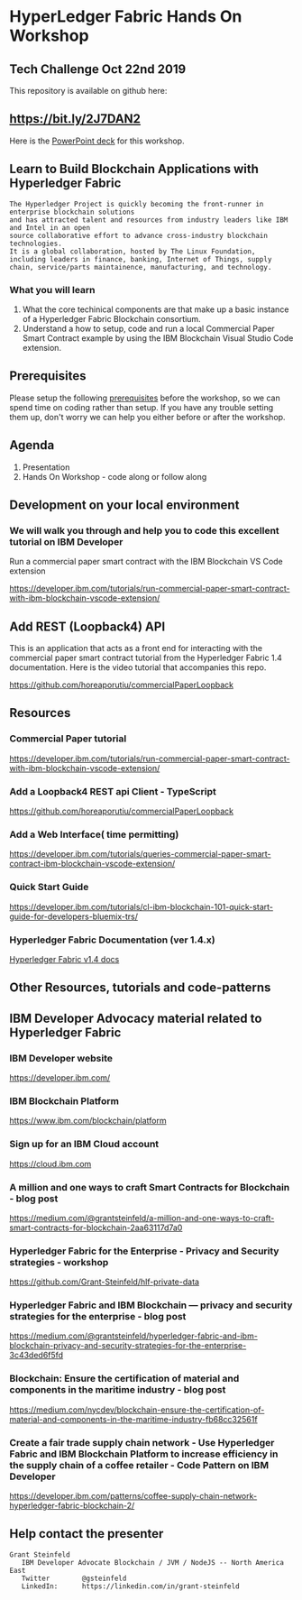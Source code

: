 
# HyperLedger Fabric Hands On Workshop 
## Tech Challenge Oct 22nd 2019

This repository is available on github here: 
## https://bit.ly/2J7DAN2

Here is the [PowerPoint deck](https://github.com/Grant-Steinfeld/HyperLedger-Fabric-Hands-On-Workshop/blob/master/Hyperledger-Fabric-October.2019.v2.2.pptx) for this workshop.

## Learn to Build Blockchain Applications with Hyperledger Fabric

```
The Hyperledger Project is quickly becoming the front-runner in enterprise blockchain solutions 
and has attracted talent and resources from industry leaders like IBM and Intel in an open
source collaborative effort to advance cross-industry blockchain technologies.
It is a global collaboration, hosted by The Linux Foundation, 
including leaders in finance, banking, Internet of Things, supply chain, service/parts maintainence, manufacturing, and technology.
```
### What you will learn
1. What the core techinical components are that make up a basic instance of a Hyperledger Fabric Blockchain consortium.
1. Understand a how to setup, code and run a local Commercial Paper Smart Contract example by using the IBM Blockchain Visual Studio Code extension.


## Prerequisites
Please setup the following [prerequisites](./PREREQUISITES.md) before the workshop, so we can spend time on coding rather than setup.
If you have any trouble setting them up, don't worry we can help you either before or after the workshop.


## Agenda
1. Presentation
1. Hands On Workshop - code along or follow along

## Development on your local environment
### We will walk you through and help you to code this excellent tutorial on IBM Developer 
Run a commercial paper smart contract with the IBM Blockchain VS Code extension

https://developer.ibm.com/tutorials/run-commercial-paper-smart-contract-with-ibm-blockchain-vscode-extension/


## Add REST (Loopback4) API
This is an application that acts as a front end for interacting with the commercial paper smart contract tutorial from the Hyperledger Fabric 1.4 documentation. Here is the video tutorial that accompanies this repo. 

https://github.com/horeaporutiu/commercialPaperLoopback


## Resources

### Commercial Paper tutorial
https://developer.ibm.com/tutorials/run-commercial-paper-smart-contract-with-ibm-blockchain-vscode-extension/


### Add a Loopback4 REST api Client - TypeScript 
https://github.com/horeaporutiu/commercialPaperLoopback


### Add a Web Interface( time permitting)
https://developer.ibm.com/tutorials/queries-commercial-paper-smart-contract-ibm-blockchain-vscode-extension/



### Quick Start Guide
https://developer.ibm.com/tutorials/cl-ibm-blockchain-101-quick-start-guide-for-developers-bluemix-trs/ 

### Hyperledger Fabric Documentation (ver 1.4.x)
[Hyperledger Fabric v1.4 docs](https://hyperledger-fabric.readthedocs.io/)





## Other Resources, tutorials and code-patterns 

## IBM Developer Advocacy material related to Hyperledger Fabric

### IBM Developer website 
https://developer.ibm.com/

### IBM Blockchain Platform
https://www.ibm.com/blockchain/platform

### Sign up for an IBM Cloud account  
https://cloud.ibm.com

### A million and one ways to craft Smart Contracts for Blockchain - blog post
https://medium.com/@grantsteinfeld/a-million-and-one-ways-to-craft-smart-contracts-for-blockchain-2aa63117d7a0

### Hyperledger Fabric for the Enterprise - Privacy and Security strategies - workshop
https://github.com/Grant-Steinfeld/hlf-private-data

### Hyperledger Fabric and IBM Blockchain — privacy and security strategies for the enterprise - blog post
https://medium.com/@grantsteinfeld/hyperledger-fabric-and-ibm-blockchain-privacy-and-security-strategies-for-the-enterprise-3c43ded6f5fd

### Blockchain: Ensure the certification of material and components in the maritime industry - blog post
https://medium.com/nycdev/blockchain-ensure-the-certification-of-material-and-components-in-the-maritime-industry-fb68cc32561f

### Create a fair trade supply chain network - Use Hyperledger Fabric and IBM Blockchain Platform to increase efficiency in the supply chain of a coffee retailer - Code Pattern on IBM Developer

https://developer.ibm.com/patterns/coffee-supply-chain-network-hyperledger-fabric-blockchain-2/


## Help contact the presenter

```
Grant Steinfeld
   IBM Developer Advocate Blockchain / JVM / NodeJS -- North America East
   Twitter        @gsteinfeld
   LinkedIn:      https://linkedin.com/in/grant-steinfeld
```


